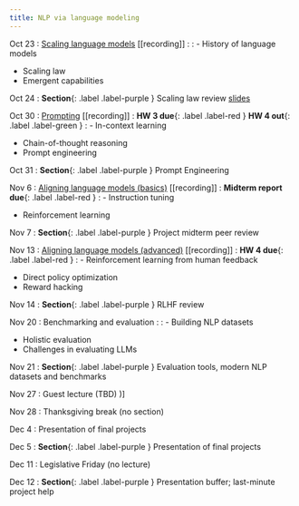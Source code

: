 ```yaml
---
title: NLP via language modeling 
---
```


Oct 23
: [Scaling language models](https://nyu-cs2590.github.io/course-material/fall2024/lecture/lec08/main.pdf) [[recording]]
  : 
: - History of language models 
  - Scaling law
  - Emergent capabilities

Oct 24
: **Section**{: .label .label-purple } Scaling law review [slides](https://github.com/nyu-cs2590/course-material/blob/gh-pages/fall2024/section/sec08/Scaling%20LLM%20Training.pptx)

Oct 30
: [Prompting]() [[recording]]
  : **HW 3 due**{: .label .label-red }
    **HW 4 out**{: .label .label-green }
: - In-context learning
  - Chain-of-thought reasoning
  - Prompt engineering

Oct 31
: **Section**{: .label .label-purple } Prompt Engineering

Nov 6 
: [Aligning language models (basics)]() [[recording]]
  :  **Midterm report due**{: .label .label-red }
: - Instruction tuning
  - Reinforcement learning

Nov 7 
: **Section**{: .label .label-purple } Project midterm peer review 

Nov 13
: [Aligning language models (advanced)]() [[recording]]
  : **HW 4 due**{: .label .label-red } 
: - Reinforcement learning from human feedback
  - Direct policy optimization
  - Reward hacking

Nov 14
: **Section**{: .label .label-purple } RLHF review

Nov 20
: Benchmarking and evaluation 
  :
: - Building NLP datasets
  - Holistic evaluation
  - Challenges in evaluating LLMs

Nov 21
: **Section**{: .label .label-purple } Evaluation tools, modern NLP datasets and benchmarks

Nov 27
: Guest lecture (TBD) 
)]

Nov 28
: Thanksgiving break (no section) 

Dec 4
: Presentation of final projects 

Dec 5
: **Section**{: .label .label-purple } Presentation of final projects

Dec 11
: Legislative Friday (no lecture)

Dec 12
: **Section**{: .label .label-purple } Presentation buffer; last-minute project help 

